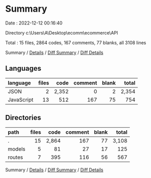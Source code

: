 # Summary

Date : 2022-12-12 00:16:40

Directory c:\\Users\\A\\Desktop\\ecomm\\ecommerce\\API

Total : 15 files,  2864 codes, 167 comments, 77 blanks, all 3108 lines

Summary / [Details](details.md) / [Diff Summary](diff.md) / [Diff Details](diff-details.md)

## Languages
| language | files | code | comment | blank | total |
| :--- | ---: | ---: | ---: | ---: | ---: |
| JSON | 2 | 2,352 | 0 | 2 | 2,354 |
| JavaScript | 13 | 512 | 167 | 75 | 754 |

## Directories
| path | files | code | comment | blank | total |
| :--- | ---: | ---: | ---: | ---: | ---: |
| . | 15 | 2,864 | 167 | 77 | 3,108 |
| models | 5 | 81 | 27 | 17 | 125 |
| routes | 7 | 395 | 116 | 56 | 567 |

Summary / [Details](details.md) / [Diff Summary](diff.md) / [Diff Details](diff-details.md)